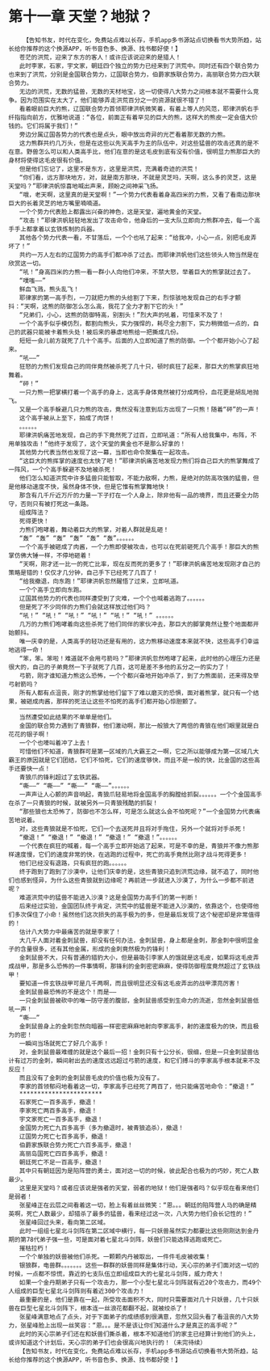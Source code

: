 # 第十一章 天堂？地狱？
        【告知书友，时代在变化，免费站点难以长存，手机app多书源站点切换看书大势所趋，站长给你推荐的这个换源APP，听书音色多、换源、找书都好使！】
       苍茫的洪荒，迎来了东方的客人！或许应该说迎来的是猎人！
       此时李家，石家，宇文家，朝廷四个独立的势力已经来到了洪荒中。同时还有四个联合势力也来到了洪荒，分别是金国联合势力，辽国联合势力，伯爵家族联合势力，高丽联合势力四大联合势力。
       无边的洪荒，无数的猛兽，无数的天材地宝，这一切使得八大势力之间根本就不需要什么竞争。因为范围实在太大了，他们能够弄走洪荒百分之一的资源就很不错了！
       看着眼前巨大的熊，辽国联合势力首领耶律洪帆微笑着，有着上等人的风范，耶律洪帆右手纤指指向前方，优雅地说道：“各位，前面正有着罕见的巨大的熊，这样大的熊皮一定会值大价钱的。它们将属于我们！”
       旁边分属辽国各势力的代表也是点头，眼中放出奇异的光芒看着那无数的力熊。
       这力熊群共约几万头，但是在这些以先天高手为主的队伍中，对这些猛兽的攻击还真的是不在意。野兽怎么可以和人类高手比，他们在意的是这毛皮到底有没有价值，很明显力熊那巨大的身材将使得这毛皮很有价值。
       但是他们忘记了，这里不是东方，这里是洪荒，充满着奇迹的洪荒！
       “你们看，远方那块地方，对，就是南方那块，不就是灵芝吗，天啊，这么多的灵芝，这是天堂吗？”耶律洪帆惊喜地喊出声来，顾盼之间神采飞扬。
       “哦，老天啊，这里真的是天堂啊！”一个势力代表看着身高四米的力熊，又看了看南边那块巨大的长着灵芝的地方嘴里喃喃道。
       一个个势力代表脸上都露出兴奋的神色，这是天堂，遍地黄金的天堂。
       “攻击！”耶律洪帆轻轻地发出了攻击命令，他身后的一支大队立即向力熊群冲去，每一个高手手上都拿着以玄铁炼制的兵器。
       其他各个势力代表一看，不甘落后，一个个也吼了起来：“给我冲，小心一点，别把毛皮弄坏了！”
       共约一万人左右的辽国势力的高手们都冲杀了过去。而耶律洪帆他们这些领头人物当然是在欣赏这一切。
       “吼！”身高四米的力熊一看一群小人向他们冲来，不禁大怒，举着巨大的熊掌就过去了。
       “噗嗤——”
       鲜血飞溅，熊头乱飞！
       耶律家的第一高手烈，一刀就把力熊的头给割了下来，烈惊骇地发现自己的右手才颤抖：“天啊，这熊的防御怎么怎么高，我花了全力才割下它的头！”
       “兄弟们，小心，这熊的防御特高，别割头！”烈大声的吼着，可惜来不及了！
       一个个高手似乎模仿烈，都割向熊头，实力强悍的，耗尽全力割下，实力稍微低一点的，自己的武器只能被卡着熊头处！被后来的暴虐地熊给一把撕成几份。
       短短一会儿前方就死了几十个高手。后面的人立即知道了熊的防御。一个个都开始小心了起来。
       “吼——”
       狂怒的力熊们发现自己的同伴竟然被杀死了几十只，顿时疯狂了起来，那巨大的熊掌疯狂地舞着。
       “砰！”
       一只力熊一把掌横打着一个高手的身上，这高手身体竟然被打分成两份，血花更是胡乱地抛飞。
       又是一个高手躲避几只力熊的攻击，竟然没有注意到后方出现了一只熊！随着“砰”的一声！
       这个高手被从上至下，拍成了肉饼！
       。。。。。。
       耶律洪帆痛苦地发现，自己的手下竟然死了过百，立即吼道：“所有人给我集中，布阵，不用单独攻击！”他终于发现了，这个天堂的黄金也不是那么好拿的！
       其他势力代表当然也发现了这一幕，当即也命令聚集在一起攻击。
       “这巨大的熊挥掌的速度也太快了吧！”耶律洪帆痛苦地发现力熊们将自己巨大的熊掌舞成了一阵风，一个个高手躲避不及地被杀死！
       他们怎么知道洪荒中许多猛兽只能智取，不能力敌啊，力熊，是绝对的防高攻强的猛兽，但是他移动速度不快，虽然身体不快，但是它惟有熊掌舞地快！
       那含有几千斤近万斤的力量一下子打在一个人身上，除非他有一品的境界，而且还要全力防守，否则只有被打死这一条路。
       组成阵法？
       死得更快！
       力熊们咆哮着，舞动着巨大的熊掌，对着人群就是乱砸！
       “轰” “轰” “轰” “轰” “轰” “轰”。。。。。。
       一个个高手被砸成了肉酱，一个力熊即使被攻击，也可以在死前砸死几个高手！那巨大的熊掌仿佛大锤一样，不停地砸着！
       “天啊，刚才还一比一的死亡比率，现在反而死的更多了！”耶律洪帆痛苦地发现刚才自己的策略是错的！仅仅才几分钟，自己手下已经死了几百了！
       “给我撤退，向东跑！”耶律洪帆忽然醒悟了过来，立即吼道。
       一个个高手立即向东跑。
       辽国其他势力的代表也同样遭受到了灾难，一个个也喊着逃跑了。。。。。。
       但是死了不少同伴的力熊们会就这样放过他们吗？
       “吼！” “吼！” “吼！” “吼！” “吼！” “吼！” 。。。。。。
       几万的力熊们咆哮着向这些杀死了他们同伴的家伙冲去，那巨大的脚掌竟然让整个地面都开始颤抖。
       唯一庆幸的是，人类高手的轻功还是有用的，这力熊移动速度本来就不快，这些高手们幸运地逃得一命！
       “笨，笨。笨啦！难道就不会用弓箭吗？”耶律洪帆忽然咆哮了起来，此时他的心理压力还是很大的，自己的子弟竟然一下子就死了几百，这可是差不多他的五分之一的实力了！
       弓箭，刚才谁知道力熊这么恐怖，一个个都兴奋地开始冲杀了，到了力熊面前，还来得及举弓射箭吗？
       所有人都有点沮丧，刚才的熊掌给他们留下了难以磨灭的恐惧，面对着熊掌，就只有一个结果，被砸成肉酱，那样的死法让这些不怕死的高手们都开始心惊胆颤了。
       ——————————————————————————
       当然遭受如此结果的不单单是他们。
       金国的联合势力遇到了青狼群，他们激动啊，那比一般狼大了两倍的青狼在他们眼里就是白花花的银子啊！
       一个个也嚎叫着冲了上去！
       可惜他们不知道，青狼群可是第一区域的几大霸王之一啊，它之所以能够成为第一区域几大霸王的原因就是它们团结，它们不怕死，它们的速度够快，而且不是一般的快，比金国的这些高手还要快一点！
       青狼爪的锋利超过了玄铁武器。
       “嘶——” “嘶——” “嘶——” “嘶——”。。。。。。
       一声声让人心颤的声音响起，青狼爪轻易地将金国高手的胸膛给抓裂。。。。。。一个个金国高手在杀了一只青狼的时候，就被另外一只青狼残酷的抓裂！
       “那些狼也太恐怖了，防御也不怎么样，可是怎么就这么会不怕死呢？”一个金国势力代表痛苦地说着。
       对，这些青狼就是不怕死，它们一个去送死并且将对手拖住，另外一个就将对手杀死！
       “撤退！” “撤退！” “撤退！” “撤退！” “撤退！”。。。。。。
       一个代表在疯狂的喊着，每一个高手立即开始逃了起来，可是不幸的是，青狼并不像力熊那样速度慢，它们的速度非常的快，在逃跑的过程中，死亡的高手竟然比刚才战斗死得更多！
       他们已经没有退路，只有疯狂的跑。。。。。。
       终于跑到了跑到了沙漠中，让他们庆幸的是，这些青狼只追到洪荒边缘，就不追了，同时他们也感到怪异，为什么这些青狼就到边缘呢？再前进一步就进入沙漠了，为什么一步都不前进呢？
       难道洪荒中的猛兽不能进入沙漠？这是金国势力高手们的第一判断！
       后来经过实验，金国团队终于肯定，洪荒中的猛兽是不能进入沙漠的，依靠这个，也使得他们多次保住了小命！虽然他们这次损失的高手极为的多，但是最后发现了这个秘密却是非常值得的！
       估计八大势力中最痛苦的就是李家了！
       大几千人面对着金刺鼠兽，却没有任何办法，金刺鼠兽，身上都是金刺，那金刺中很明显金子的含量很多，还有其他金属，形成的金刺竟然极为的锋利！
       金刺鼠兽不大，只有普通的猎豹大小，但是最吸引李家人的饿就是这毛皮，如果将这毛皮弄成战甲，那是多么恐怖的一件事情啊，那锋利的金刺密密麻麻，使得防御程度竟然超过了玄铁战甲！
       要知道一件玄铁战甲可是几千两啊，而且很明显还没有这毛皮弄出的战甲漂亮厉害！
       金刺鼠兽最恐怖的不是这个！而是——
       一只金刺鼠兽被砍中的唯一防守差的腹部，金刺鼠兽感受到生命力的流逝，忽然金刺鼠兽低吼一声！
       “嘶——”
       金刺鼠兽身上的金刺忽然向暗器一样密密麻麻地射向李家高手，射的速度极为的快，而且极为的密！
       一瞬间当场就死亡了好几个高手！
       对，金刺鼠兽最难缠的就是这个最后一招！金刺只有十公分长，很细，但是一只金刺鼠兽估计有过万的金刺，瞬间射出去的速度远远超过弓箭的速度，和它们搏斗的李家高手根本就来不及反应！
       而且没有了金刺的金刺鼠兽毛皮的价值也极为没有了。
       李家的首领郁闷地看着这一切，李家高手已经死了两百了，他只能痛苦地命令：“撤退！”
       ***********************
       石家死亡一百多高手，撤退！
       李家死亡两百多高手，撤退！
       宇文家死亡一百多高手，撤退！
       金国势力死亡九百多高手（多为撤退时，被青狼追杀），撤退！
       辽国势力死亡七百多高手，撤退！
       伯爵家族联合势力死亡六百多高手，撤退！
       高丽岛国死亡四百多高手，撤退！
       朝廷死亡不足一百高手，撤退！
       其中只有朝廷因为是陷阵营的勇士，面对这一切的时候，彼此配合也极为的巧妙，死亡人数最少。
       这里是天堂吗？或者应该说是强者的天堂，弱者的地狱！他们是强者吗？似乎现在看来他们是弱者！
       张星峰正在云层之间看着这一切，脸上有着丝丝微笑：“恩。。。朝廷的陷阵营人马的确是精英啊，死亡人数最少，却猎杀了最多的猛兽，看来经过这一次，八大势力他们会长记性的！”
       张星峰回过头来，看向第二区域。
       此时一组组七星北斗剑阵在第二区域中横行，每一只妖兽虽然实力都要比这些刚刚达到金丹期的第78代弟子强一些，可是面对着七星北斗剑阵，妖兽们只能选择逃跑或死亡。
       摧枯拉朽！
       一个个单独的妖兽被他们杀死。一颗颗内丹被取出，一件件毛皮被收集！
       银狼群，电兽群。。。。。。。这些一群群的妖兽同样是集体行动，天心宗的弟子们面对这一切的时候，一点都不惊慌，靠近的七支队伍立即组成巨大的七星北斗剑阵，威力奇大！
       如果一个金丹期弟子只有一个攻击力，那一个小型七星北斗剑阵就有近20个攻击力，而49个人组成的巨型七星北斗剑阵则有着近300个攻击力！
       最重要的是，他们是靠在一起，所受攻击面积不大，同时只需要面对几十只妖兽，几十只妖兽在巨型七星北斗剑阵下，根本连一丝浪花都翻不起，就被绞杀了！
       张星峰满意地点了点头，对于下面弟子的成绩感到很满意，忽然又回头看了看沮丧的八大势力，张星峰脸上出现一丝笑容：“恩。。。是不是该让你们知道什么才是真正的高手呢？”
       此时的天心宗弟子们还在和妖兽们撕杀着，根本不知道他们的家主已经算计到他们的头上，或许知道这个计划后，天心宗的弟子们也会很高兴地执行的！（未完待续）
       【告知书友，时代在变化，免费站点难以长存，手机app多书源站点切换看书大势所趋，站长给你推荐的这个换源APP，听书音色多、换源、找书都好使！】